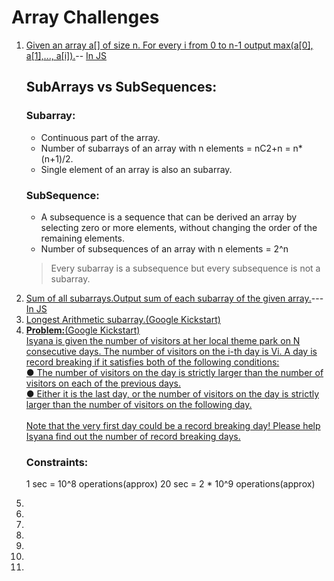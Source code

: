 # Array Challenges
<ol>
<li><a href="prob1.ts">Given an array a[] of size n. For every i from 0 to n-1 output max(a[0], a[1],..., a[i]).</a>-- <a href="que1.js">In JS</a></li>

## SubArrays vs SubSequences:
### Subarray:
<ul>
<li>Continuous part of the array.
<li>Number of subarrays of an array with n elements = nC2+n = n*(n+1)/2.
<li>Single element of an array is also an subarray.
</ul>

### SubSequence:
<ul>
<li>A subsequence is a sequence that can be derived an array by selecting zero or more elements, without changing the order of the remaining elements.
<li>Number of subsequences of an array with n elements = 2^n
</ul>

>Every subarray is a subsequence but every subsequence is not a subarray.

<li><a href="prob2.ts">Sum of all subarrays.Output sum of each subarray of the given array.</a>--- <a href="que2.js">In JS</a></li>
<li><a href="prob3.ts">Longest Arithmetic subarray.(Google Kickstart)</a></li>
<li><a href="prob4.js"><b>Problem:</b>(Google Kickstart) <br>
Isyana is given the number of visitors at her local theme park on N consecutive
days. The number of visitors on the i-th day is Vi. A day is record breaking if it
satisfies both of the following conditions:<br>
● The number of visitors on the day is strictly larger than the number of
visitors on each of the previous days.<br>
● Either it is the last day, or the number of visitors on the day is strictly larger
than the number of visitors on the following day.<br><br>
Note that the very first day could be a record breaking day!
Please help Isyana find out the number of record breaking days.</a></li>

### Constraints:
1 sec = 10^8 operations(approx)
20 sec = 2 * 10^9 operations(approx)



<li><a href=""></a></li>
<li><a href=""></a></li>
<li><a href=""></a></li>
<li><a href=""></a></li>
<li><a href=""></a></li>
<li><a href=""></a></li>
<li><a href=""></a></li>
</ol>